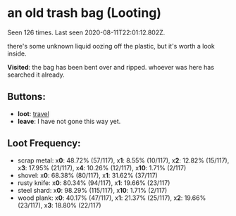 # an old trash bag (Looting)

Seen 126 times. Last seen 2020-08-11T22:01:12.802Z.

there's some unknown liquid oozing off the plastic, but it's worth a look inside.

**Visited**: the bag has been bent over and ripped. whoever was here has searched it already.

## Buttons:

- **loot**: [travel](travel-travel.md)
- **leave**: I have not gone this way yet.

## Loot Frequency:

  - scrap metal: x**0**: 48.72% (57/117), x**1**: 8.55% (10/117), x**2**: 12.82% (15/117), x**3**: 17.95% (21/117), x**4**: 10.26% (12/117), x**10**: 1.71% (2/117)
  - shovel: x**0**: 68.38% (80/117), x**1**: 31.62% (37/117)
  - rusty knife: x**0**: 80.34% (94/117), x**1**: 19.66% (23/117)
  - steel shard: x**0**: 98.29% (115/117), x**10**: 1.71% (2/117)
  - wood plank: x**0**: 40.17% (47/117), x**1**: 21.37% (25/117), x**2**: 19.66% (23/117), x**3**: 18.80% (22/117)